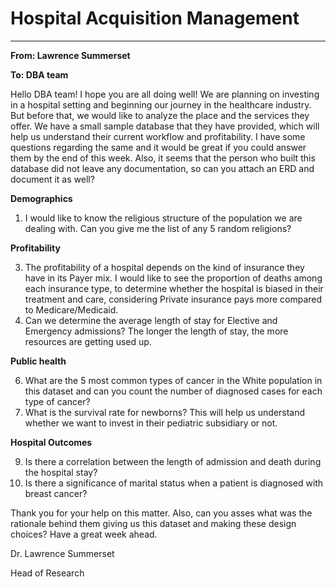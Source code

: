# Hospital Acquisition Management

----------
**From: Lawrence Summerset**

**To: DBA team**

Hello DBA team!  I hope you are all doing well! We are planning on investing in a hospital setting and beginning our journey in the healthcare industry. But before that, we would like to analyze the place and the services they offer. We have a small sample database that they have provided, which will help us understand their current workflow and profitability. 
I have some questions regarding the same and it would be great if you could answer them by the end of this week. Also, it seems that the person who built this database did not leave any documentation, so can you attach an ERD and document it as well?

**Demographics**  

1.	I would like to know the religious structure of the population we are dealing with. Can you give me the list of any 5 random religions?  
   
**Profitability**  

3.	The profitability of a hospital depends on the kind of insurance they have in its Payer mix. I would like to see the proportion of deaths among each insurance type, to determine whether the hospital is biased in their treatment and care, considering Private insurance pays more compared to Medicare/Medicaid.
4.	Can we determine the average length of stay for Elective and Emergency admissions? The longer the length of stay, the more resources are getting used up.
   
**Public health**

6.	What are the 5 most common types of cancer in the White population in this dataset and can you count the number of diagnosed cases for each type of cancer?
7.	What is the survival rate for newborns? This will help us understand whether we want to invest in their pediatric subsidiary or not.
   
**Hospital Outcomes**

9.	Is there a correlation between the length of admission and death during the hospital stay?
10.	Is there a significance of marital status when a patient is diagnosed with breast cancer?
    
Thank you for your help on this matter. Also, can you asses what was the rationale behind them giving us this dataset and making these design choices? 
Have a great week ahead.

Dr. Lawrence Summerset

Head of Research


